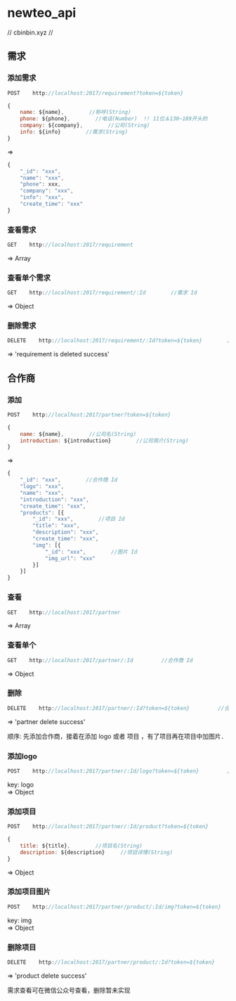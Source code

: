# newteo_api


//  cbinbin.xyz  //

## 需求　
### 添加需求
```js
POST    http://localhost:2017/requirement?token=${token}
```

```js
{
    name: ${name},        //称呼(String)
    phone: ${phone},        //电话(Number)  !! 11位＆130~189开头的
    company: ${company},        //公司(String)
    info: ${info}        //需求(String)
}
```
=>    
```js
{
    "_id": "xxx",
    "name": "xxx",
    "phone": xxx,
    "company": "xxx",
    "info": "xxx",
    "create_time": "xxx"
}
```
### 查看需求
```js
GET    http://localhost:2017/requirement
```
=> Array    
### 查看单个需求
```js
GET    http://localhost:2017/requirement/:Id        //需求 Id
```
=> Object    
### 删除需求
```js
DELETE    http://localhost:2017/requirement/:Id?token=${token}        //需求 Id
```
=> 'requirement is deleted success'    

## 合作商
### 添加
```js
POST    http://localhost:2017/partner?token=${token}
```

```js
{
    name: ${name},        //公司名(String)
    introduction: ${introduction}        //公司简介(String)
}
```
=>    
```js
{
    "_id": "xxx",        //合作商 Id
    "logo": "xxx",
    "name": "xxx",
    "introduction": "xxx",
    "create_time": "xxx",
    "products": [{
        "_id": "xxx",        //项目 Id
        "title": "xxx",
        "description": "xxx",
        "create_time": "xxx",
        "img": [{
            "_id": "xxx",        //图片 Id
            "img_url": "xxx"
        }]
    }]
}
```
### 查看
```js
GET    http://localhost:2017/partner
```
=> Array    
### 查看单个
```js
GET    http://localhost:2017/partner/:Id         //合作商 Id
```
=> Object    
### 删除
```js
DELETE    http://localhost:2017/partner/:Id?token=${token}         //合作商 Id
```
=> 'partner delete success'    

顺序: 先添加合作商，接着在添加 logo 或者 项目 ，有了项目再在项目中加图片．       

### 添加logo
```js
POST    http://localhost:2017/partner/:Id/logo?token=${token}         //合作商 Id
```
key: logo   
=> Object    
### 添加项目
```js
POST    http://localhost:2017/partner/:Id/product?token=${token}         //合作商 Id
```
```js
{
    title: ${title},        //项目名(String)
    description: ${description}     //项目详情(String)
}
```
=> Object    
### 添加项目图片
```js
POST    http://localhost:2017/partner/product/:Id/img?token=${token}         //项目 Id
```
key: img   
=> Object    
### 删除项目
```js
DELETE    http://localhost:2017/partner/product/:Id?token=${token}         //项目 Id
```
=> 'product delete success'    

需求查看可在微信公众号查看，删除暂未实现
